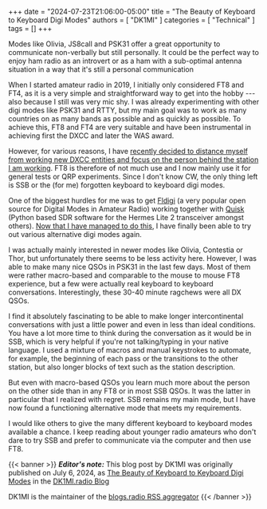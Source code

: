 +++
date = "2024-07-23T21:06:00-05:00"
title = "The Beauty of Keyboard to Keyboard Digi Modes"
authors = [ "DK1MI" ]
categories = [ "Technical" ]
tags = []
+++

Modes like Olivia, JS8call and PSK31 offer a great opportunity to
communicate non-verbally but still personally. It could be the perfect
way to enjoy ham radio as an introvert or as a ham with a sub-optimal
antenna situation in a way that it's still a personal communication

<!--more-->

When I started amateur radio in 2019, I initially only considered FT8
and FT4, as it is a very simple and straightforward way to get into
the hobby --- also because I still was very mic shy. I was already
experimenting with other digi modes like PSK31 and RTTY, but my main
goal was to work as many countries on as many bands as possible and as
quickly as possible. To achieve this, FT8 and FT4 are very suitable and
have been instrumental in achieving first the DXCC and later the WAS
award.

However, for various reasons, I have [recently decided to distance
myself from working new DXCC entities and focus on the person behind
the station I am working](https://dk1mi.radio/on-qsling/). FT8 is
therefore of not much use and I now mainly use it for general tests or
QRP experiments. Since I don't know CW, the only thing left is SSB or
the (for me) forgotten keyboard to keyboard digi modes.

One of the biggest hurdles for me was to get
[Fldigi](https://en.wikipedia.org/wiki/Fldigi) (a very popular open
source for Digital Modes in Amateur Radio) working together with
[Quisk](https://james.ahlstrom.name/quisk/) (Python based SDR software
for the Hermes Lite 2 transceiver amongst others). [Now that I have
managed to do this](https://dk1mi.radio/quisk-fldigi/), I have finally
been able to try out various alternative digi modes again.

I was actually mainly interested in newer modes like Olivia, Contestia
or Thor, but unfortunately there seems to be less activity here.
However, I was able to make many nice QSOs in PSK31 in the last few
days. Most of them were rather macro-based and comparable to the mouse
to mouse FT8 experience, but a few were actually real keyboard to
keyboard conversations. Interestingly, these 30-40 minute ragchews were
all DX QSOs.

I find it absolutely fascinating to be able to make longer
intercontinental conversations with just a little power and even in less
than ideal conditions. You have a lot more time to think during the
conversation as it would be in SSB, which is very helpful if you're not
talking/typing in your native language. I used a mixture of macros and
manual keystrokes to automate, for example, the beginning of each pass
or the transitions to the other station, but also longer blocks of text
such as the station description.

But even with macro-based QSOs you learn much more about the person on
the other side than in any FT8 or in most SSB QSOs. It was the latter
in particular that I realized with regret. SSB remains my main mode,
but I have now found a functioning alternative mode that meets my
requirements.

I would like others to give the many different keyboard to keyboard
modes available a chance. I keep reading about younger radio amateurs
who don't dare to try SSB and prefer to communicate via the computer and
then use FT8.

{{< banner >}}
***Editor's note:***
This blog post by DK1MI was originally published on July 6, 2024, as 
[The Beauty of Keyboard to Keyboard Digi Modes](https://dk1mi.radio/keyboard-to-keyboard-digi-modes/) in the
[DK1MI.radio Blog](https://dk1mi.radio/blog/)

DK1MI is the maintainer of the [blogs.radio RSS
aggregator](https://blogs.radio)
{{< /banner >}}
